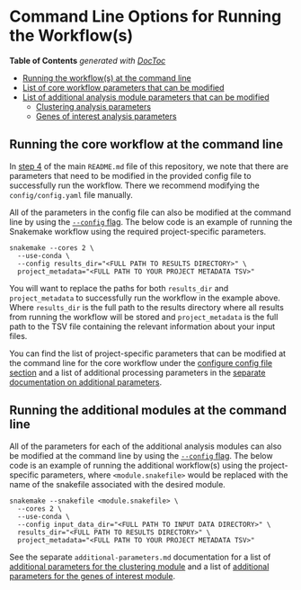 # Command Line Options for Running the Workflow(s)

<!-- START doctoc generated TOC please keep comment here to allow auto update -->
<!-- DON'T EDIT THIS SECTION, INSTEAD RE-RUN doctoc TO UPDATE -->
**Table of Contents**  *generated with [DocToc](https://github.com/thlorenz/doctoc)*

- [Running the workflow(s) at the command line](#running-the-workflows-at-the-command-line)
- [List of core workflow parameters that can be modified](#list-of-core-workflow-parameters-that-can-be-modified)
- [List of additional analysis module parameters that can be modified](#list-of-additional-analysis-module-parameters-that-can-be-modified)
  - [Clustering analysis parameters](#clustering-analysis-parameters)
  - [Genes of interest analysis parameters](#genes-of-interest-analysis-parameters)

<!-- END doctoc generated TOC please keep comment here to allow auto update -->

## Running the core workflow at the command line

In [step 4](../README.md#4-configure-config-file) of the main `README.md` file of this repository, we note that there are parameters that need to be modified in the provided config file to successfully run the workflow.
There we recommend modifying the `config/config.yaml` file manually.

All of the parameters in the config file can also be modified at the command line by using the [`--config` flag](https://snakemake.readthedocs.io/en/stable/snakefiles/configuration.html).
The below code is an example of running the Snakemake workflow using the required project-specific parameters.

```
snakemake --cores 2 \
  --use-conda \
  --config results_dir="<FULL PATH TO RESULTS DIRECTORY>" \
  project_metadata="<FULL PATH TO YOUR PROJECT METADATA TSV>"
```

You will want to replace the paths for both `results_dir` and `project_metadata` to successfully run the workflow in the example above.
Where `results_dir` is the full path to the results directory where all results from running the workflow will be stored and `project_metadata` is the full path to the TSV file containing the relevant information about your input files.

You can find the list of project-specific parameters that can be modified at the command line for the core workflow under the [configure config file section](../README.md#project-specific-parameters) and a list of additional processing parameters in the [separate documentation on additional parameters](./additional-parameters.md#core-analysis-parameters).


## Running the additional modules at the command line

All of the parameters for each of the additional analysis modules can also be modified at the command line by using the [`--config` flag](https://snakemake.readthedocs.io/en/stable/snakefiles/configuration.html).
The below code is an example of running the additional workflow(s) using the project-specific parameters, where `<module.snakefile>` would be replaced with the name of the snakefile associated with the desired module.

```
snakemake --snakefile <module.snakefile> \ 
  --cores 2 \
  --use-conda \
  --config input_data_dir="<FULL PATH TO INPUT DATA DIRECTORY>" \
  results_dir="<FULL PATH TO RESULTS DIRECTORY>" \
  project_metadata="<FULL PATH TO YOUR PROJECT METADATA TSV>"
```

See the separate `additional-parameters.md` documentation for a list of [additional parameters for the clustering module](./additional-parameters.md#clustering-analysis-parameters) and a list of [additional parameters for the genes of interest module](./additional-parameters.md#genes-of-interest-analysis-parameters).
